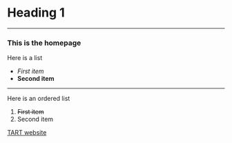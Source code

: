 # Heading 1
---
### This is the homepage

Here is a list
* *First item*
* **Second item**

---

Here is an ordered list
1. ~~First item~~
2. Second item

[TART website](https://www.cse.msu.edu/tart/)